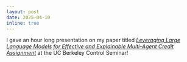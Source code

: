 ```yaml
---
layout: post
date: 2025-04-10
inline: true
---
```


I gave an hour long presentation on my paper titled _<a href="https://arxiv.org/abs/2502.16863">Leveraging Large Language Models for Effective and Explainable Multi-Agent Credit Assignment</a>_ at the UC Berkeley Control Seminar!
